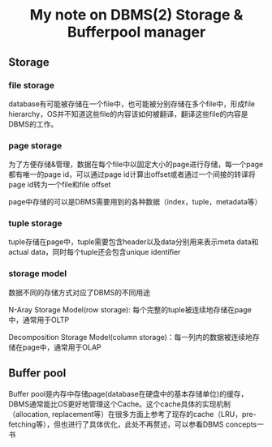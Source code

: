 # <center>My note on DBMS(2) Storage & Bufferpool manager </center>

## Storage

### file storage

database有可能被存储在一个file中，也可能被分别存储在多个file中，形成file hierarchy，OS并不知道这些file的内容该如何被翻译，翻译这些file的内容是DBMS的工作。

### page storage

为了方便存储&管理，数据在每个file中以固定大小的page进行存储，每一个page都有唯一的page id，可以通过page id计算出offset或者通过一个间接的转译将page id转为一个file和file offset

page中存储的可以是DBMS需要用到的各种数据（index，tuple，metadata等）

### tuple storage

tuple存储在page中，tuple需要包含header以及data分别用来表示meta data和actual data，同时每个tuple还会包含unique identifier

### storage model

数据不同的存储方式对应了DBMS的不同用途

N-Aray Storage Model(row storage): 每个完整的tuple被连续地存储在page中，通常用于OLTP

Decomposition Storage Model(column storage)：每一列内的数据被连续地存储在page中，通常用于OLAP

## Buffer pool

Buffer pool是内存中存储page(database在硬盘中的基本存储单位)的缓存，DBMS通常能比OS更好地管理这个Cache。这个cache具体的实现机制（allocation, replacement等）在很多方面上参考了现存的cache（LRU，pre-fetching等），但也进行了具体优化，此处不再赘述，可以参看DBMS concepts一书